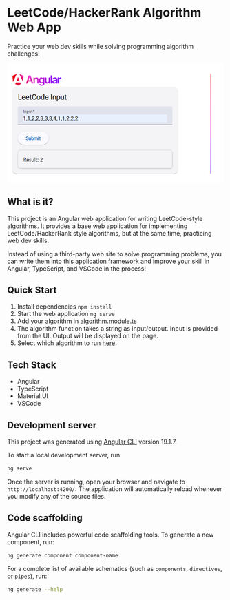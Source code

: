 # LeetCode/HackerRank Algorithm Web App

Practice your web dev skills while solving programming algorithm challenges!

![screenshot](screenshot.png)

## What is it?

This project is an Angular web application for writing LeetCode-style algorithms. It provides a base web application for implementing LeetCode/HackerRank style algorithms, but at the same time, practicing web dev skills.

Instead of using a third-party web site to solve programming problems, you can write them into this application framework and improve your skill in Angular, TypeScript, and VSCode in the process!

## Quick Start

1. Install dependencies `npm install`
2. Start the web application `ng serve`
3. Add your algorithm in [algorithm.module.ts](https://github.com/primaryobjects/leetcode-app/blob/main/src/app/algorithm/algorithm.module.ts)
4. The algorithm function takes a string as input/output. Input is provided from the UI. Output will be displayed on the page.
5. Select which algorithm to run [here](https://github.com/primaryobjects/leetcode-app/blob/main/src/app/main/main.component.ts#L21).

## Tech Stack

- Angular
- TypeScript
- Material UI
- VSCode

## Development server

This project was generated using [Angular CLI](https://github.com/angular/angular-cli) version 19.1.7.

To start a local development server, run:

```bash
ng serve
```

Once the server is running, open your browser and navigate to `http://localhost:4200/`. The application will automatically reload whenever you modify any of the source files.

## Code scaffolding

Angular CLI includes powerful code scaffolding tools. To generate a new component, run:

```bash
ng generate component component-name
```

For a complete list of available schematics (such as `components`, `directives`, or `pipes`), run:

```bash
ng generate --help
```
